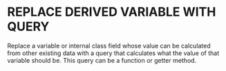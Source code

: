 # REPLACE DERIVED VARIABLE WITH QUERY

Replace a variable or internal class field whose 
value can be calculated from other existing data with a query that calculates
what the value of that variable should be. This query
can be a function or getter method.